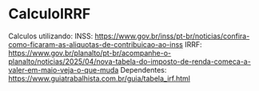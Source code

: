 # CalculoIRRF

Calculos utilizando:
INSS: https://www.gov.br/inss/pt-br/noticias/confira-como-ficaram-as-aliquotas-de-contribuicao-ao-inss
IRRF: https://www.gov.br/planalto/pt-br/acompanhe-o-planalto/noticias/2025/04/nova-tabela-do-imposto-de-renda-comeca-a-valer-em-maio-veja-o-que-muda
Dependentes: https://www.guiatrabalhista.com.br/guia/tabela_irf.html
